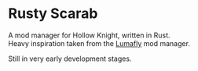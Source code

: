 # Rusty Scarab
A mod manager for Hollow Knight, written in Rust. \
Heavy inspiration taken from the [Lumafly](https://github.com/TheMulhima/Lumafly) mod manager.

Still in very early development stages.
